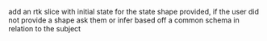 add an rtk slice with initial state for the state shape provided, if the user did not provide a shape ask them or infer based off a common schema in relation to the subject
